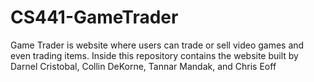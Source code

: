 # CS441-GameTrader
Game Trader is website where users can trade or sell video games and even trading items. Inside this repository contains the website built by Darnel Cristobal, Collin DeKorne, Tannar Mandak, and Chris Eoff
